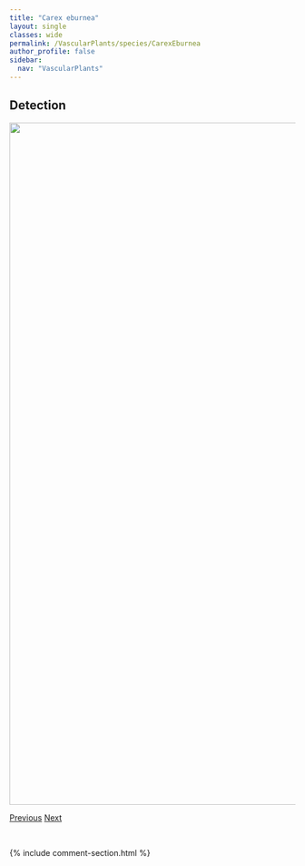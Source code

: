 ```yaml
---
title: "Carex eburnea"
layout: single
classes: wide
permalink: /VascularPlants/species/CarexEburnea
author_profile: false
sidebar:
  nav: "VascularPlants"
---
```


<h2>Detection</h2>

<a href="https://drive.google.com/uc?export=view&id=1t6tDC9MXHdwgbB_Tk3wJMl0c0dMPuM3X">
<img src="https://drive.google.com/uc?export=view&id=1t6tDC9MXHdwgbB_Tk3wJMl0c0dMPuM3X" height = "1200" width = "800">
</a>


<a href="/DevelopmentWebsite/VascularPlants/species/CarexDuriuscula" class="pagination--pager" title="Carex duriuscula">Previous</a> <a href="/DevelopmentWebsite/VascularPlants/species/CarexFilifolia" class="pagination--pager" title="Carex filifolia">Next</a>

<p>&nbsp;</p>

{% include comment-section.html %}
